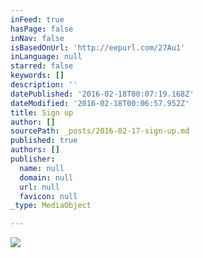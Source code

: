 ```yaml
---
inFeed: true
hasPage: false
inNav: false
isBasedOnUrl: 'http://eepurl.com/27Au1'
inLanguage: null
starred: false
keywords: []
description: ''
datePublished: '2016-02-18T00:07:19.168Z'
dateModified: '2016-02-18T00:06:57.952Z'
title: Sign up
author: []
sourcePath: _posts/2016-02-17-sign-up.md
published: true
authors: []
publisher:
  name: null
  domain: null
  url: null
  favicon: null
_type: MediaObject

---
```

![](https://s3-us-west-2.amazonaws.com/the-grid-img/p/c29ed98e61a0a8840dc42a2fe60f29ecbf5a66f9.jpg)